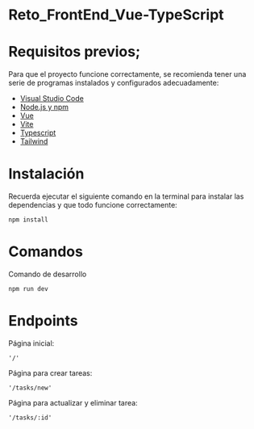 # Reto_FrontEnd_Vue-TypeScript

# Requisitos previos;

Para que el proyecto funcione correctamente, se recomienda tener una serie de programas instalados y configurados adecuadamente:
- [Visual Studio Code](https://code.visualstudio.com/download)
- [Node.js y npm](https://nodejs.org/es/)
- [Vue](https://vuejs.org/)
- [Vite](https://vitejs.dev/guide/)
- [Typescript](https://www.typescriptlang.org/)
- [Tailwind](https://tailwindcss.com/)


# Instalación 

Recuerda ejecutar el siguiente comando en la terminal para instalar las dependencias y que todo funcione correctamente:
```
npm install
```
# Comandos

Comando de desarrollo
```
npm run dev
```

# Endpoints

Página inicial:
```
'/'
```

Página para crear tareas:
```
'/tasks/new'
```

Página para actualizar y eliminar tarea:
```
'/tasks/:id'
```


